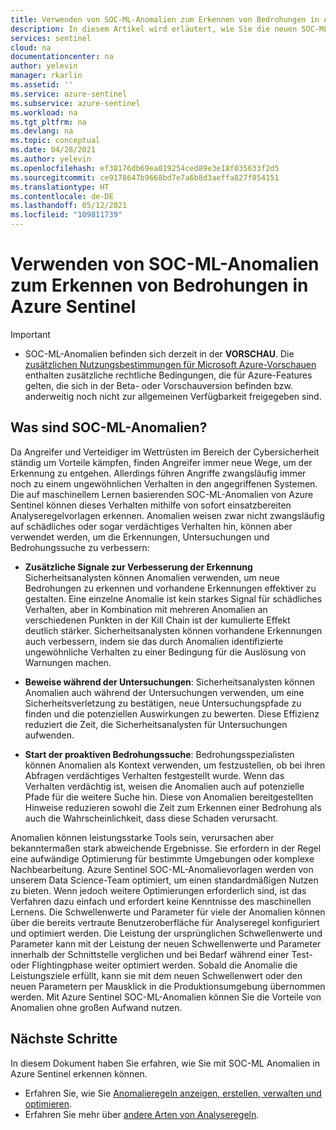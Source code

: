 ```yaml
---
title: Verwenden von SOC-ML-Anomalien zum Erkennen von Bedrohungen in Azure Sentinel | Microsoft-Dokumentation
description: In diesem Artikel wird erläutert, wie Sie die neuen SOC-ML-Anomalieerkennungsfunktionen in Azure Sentinel verwenden.
services: sentinel
cloud: na
documentationcenter: na
author: yelevin
manager: rkarlin
ms.assetid: ''
ms.service: azure-sentinel
ms.subservice: azure-sentinel
ms.workload: na
ms.tgt_pltfrm: na
ms.devlang: na
ms.topic: conceptual
ms.date: 04/28/2021
ms.author: yelevin
ms.openlocfilehash: ef38176db69ea019254ced89e3e18f035633f2d5
ms.sourcegitcommit: ce9178647b9668bd7e7a6b8d3aeffa827f854151
ms.translationtype: HT
ms.contentlocale: de-DE
ms.lasthandoff: 05/12/2021
ms.locfileid: "109811739"
---
```

# <a name="use-soc-ml-anomalies-to-detect-threats-in-azure-sentinel"></a>Verwenden von SOC-ML-Anomalien zum Erkennen von Bedrohungen in Azure Sentinel

> [!IMPORTANT]
>
> - SOC-ML-Anomalien befinden sich derzeit in der **VORSCHAU**. Die [zusätzlichen Nutzungsbestimmungen für Microsoft Azure-Vorschauen](https://azure.microsoft.com/support/legal/preview-supplemental-terms/) enthalten zusätzliche rechtliche Bedingungen, die für Azure-Features gelten, die sich in der Beta- oder Vorschauversion befinden bzw. anderweitig noch nicht zur allgemeinen Verfügbarkeit freigegeben sind.

## <a name="what-are-soc-ml-anomalies"></a>Was sind SOC-ML-Anomalien?

Da Angreifer und Verteidiger im Wettrüsten im Bereich der Cybersicherheit ständig um Vorteile kämpfen, finden Angreifer immer neue Wege, um der Erkennung zu entgehen. Allerdings führen Angriffe zwangsläufig immer noch zu einem ungewöhnlichen Verhalten in den angegriffenen Systemen. Die auf maschinellem Lernen basierenden SOC-ML-Anomalien von Azure Sentinel können dieses Verhalten mithilfe von sofort einsatzbereiten Analyseregelvorlagen erkennen. Anomalien weisen zwar nicht zwangsläufig auf schädliches oder sogar verdächtiges Verhalten hin, können aber verwendet werden, um die Erkennungen, Untersuchungen und Bedrohungssuche zu verbessern:

- **Zusätzliche Signale zur Verbesserung der Erkennung** Sicherheitsanalysten können Anomalien verwenden, um neue Bedrohungen zu erkennen und vorhandene Erkennungen effektiver zu gestalten. Eine einzelne Anomalie ist kein starkes Signal für schädliches Verhalten, aber in Kombination mit mehreren Anomalien an verschiedenen Punkten in der Kill Chain ist der kumulierte Effekt deutlich stärker. Sicherheitsanalysten können vorhandene Erkennungen auch verbessern, indem sie das durch Anomalien identifizierte ungewöhnliche Verhalten zu einer Bedingung für die Auslösung von Warnungen machen.

- **Beweise während der Untersuchungen**: Sicherheitsanalysten können Anomalien auch während der Untersuchungen verwenden, um eine Sicherheitsverletzung zu bestätigen, neue Untersuchungspfade zu finden und die potenziellen Auswirkungen zu bewerten. Diese Effizienz reduziert die Zeit, die Sicherheitsanalysten für Untersuchungen aufwenden.

- **Start der proaktiven Bedrohungssuche**: Bedrohungsspezialisten können Anomalien als Kontext verwenden, um festzustellen, ob bei ihren Abfragen verdächtiges Verhalten festgestellt wurde. Wenn das Verhalten verdächtig ist, weisen die Anomalien auch auf potenzielle Pfade für die weitere Suche hin. Diese von Anomalien bereitgestellten Hinweise reduzieren sowohl die Zeit zum Erkennen einer Bedrohung als auch die Wahrscheinlichkeit, dass diese Schaden verursacht.

Anomalien können leistungsstarke Tools sein, verursachen aber bekanntermaßen stark abweichende Ergebnisse. Sie erfordern in der Regel eine aufwändige Optimierung für bestimmte Umgebungen oder komplexe Nachbearbeitung. Azure Sentinel SOC-ML-Anomalievorlagen werden von unserem Data Science-Team optimiert, um einen standardmäßigen Nutzen zu bieten. Wenn jedoch weitere Optimierungen erforderlich sind, ist das Verfahren dazu einfach und erfordert keine Kenntnisse des maschinellen Lernens. Die Schwellenwerte und Parameter für viele der Anomalien können über die bereits vertraute Benutzeroberfläche für Analyseregel konfiguriert und optimiert werden. Die Leistung der ursprünglichen Schwellenwerte und Parameter kann mit der Leistung der neuen Schwellenwerte und Parameter innerhalb der Schnittstelle verglichen und bei Bedarf während einer Test- oder Flightingphase weiter optimiert werden. Sobald die Anomalie die Leistungsziele erfüllt, kann sie mit dem neuen Schwellenwert oder den neuen Parametern per Mausklick in die Produktionsumgebung übernommen werden. Mit Azure Sentinel SOC-ML-Anomalien können Sie die Vorteile von Anomalien ohne großen Aufwand nutzen.

## <a name="next-steps"></a>Nächste Schritte

In diesem Dokument haben Sie erfahren, wie Sie mit SOC-ML Anomalien in Azure Sentinel erkennen können.

- Erfahren Sie, wie Sie [Anomalieregeln anzeigen, erstellen, verwalten und optimieren](work-with-anomaly-rules.md).
- Erfahren Sie mehr über [andere Arten von Analyseregeln](tutorial-detect-threats-built-in.md).
